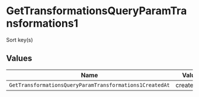 # GetTransformationsQueryParamTransformations1

Sort key(s)


## Values

| Name                                                    | Value                                                   |
| ------------------------------------------------------- | ------------------------------------------------------- |
| `GetTransformationsQueryParamTransformations1CreatedAt` | created_at                                              |